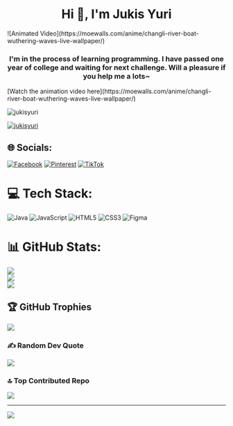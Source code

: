 <h1 align="center">Hi 👋, I'm Jukis Yuri</h1>
![Animated Video](https://moewalls.com/anime/changli-river-boat-wuthering-waves-live-wallpaper/)
<h3 align="center">I'm in the process of learning programming. I have passed one year of college and waiting for next challenge. Will a pleasure if you help me a lots~</h3>
[Watch the animation video here](https://moewalls.com/anime/changli-river-boat-wuthering-waves-live-wallpaper/)
<p align="left"> <img src="https://komarev.com/ghpvc/?username=jukisyuri&label=Profile%20views&color=0e75b6&style=flat" alt="jukisyuri" /> </p>
<p align="left"> <a href="https://github.com/ryo-ma/github-profile-trophy"><img src="https://github-profile-trophy.vercel.app/?username=jukisyuri" alt="jukisyuri" /></a> </p>


## 🌐 Socials:
[![Facebook](https://img.shields.io/badge/Facebook-%231877F2.svg?logo=Facebook&logoColor=white)](https://www.facebook.com/yourlifehehe/) [![Pinterest](https://img.shields.io/badge/Pinterest-%23E60023.svg?logo=Pinterest&logoColor=white)](https://www.pinterest.com/bestngohao2005/) [![TikTok](https://img.shields.io/badge/TikTok-%23000000.svg?logo=TikTok&logoColor=white)](https://www.tiktok.com/@pilosjukis7?lang=vi-VN) 

# 💻 Tech Stack:
![Java](https://img.shields.io/badge/java-%23ED8B00.svg?style=for-the-badge&logo=openjdk&logoColor=white) ![JavaScript](https://img.shields.io/badge/javascript-%23323330.svg?style=for-the-badge&logo=javascript&logoColor=%23F7DF1E) ![HTML5](https://img.shields.io/badge/html5-%23E34F26.svg?style=for-the-badge&logo=html5&logoColor=white) ![CSS3](https://img.shields.io/badge/css3-%231572B6.svg?style=for-the-badge&logo=css3&logoColor=white) ![Figma](https://img.shields.io/badge/figma-%23F24E1E.svg?style=for-the-badge&logo=figma&logoColor=white)
# 📊 GitHub Stats:
![](https://github-readme-stats.vercel.app/api?username=JukisYuri&theme=dark&hide_border=false&include_all_commits=false&count_private=false)<br/>
![](https://github-readme-streak-stats.herokuapp.com/?user=JukisYuri&theme=dark&hide_border=false)<br/>
![](https://github-readme-stats.vercel.app/api/top-langs/?username=JukisYuri&theme=dark&hide_border=false&include_all_commits=false&count_private=false&layout=compact)

## 🏆 GitHub Trophies
![](https://github-profile-trophy.vercel.app/?username=JukisYuri&theme=radical&no-frame=false&no-bg=true&margin-w=4)

### ✍️ Random Dev Quote
![](https://quotes-github-readme.vercel.app/api?type=horizontal&theme=radical)

### 🔝 Top Contributed Repo
![](https://github-contributor-stats.vercel.app/api?username=JukisYuri&limit=5&theme=dark&combine_all_yearly_contributions=true)

---
[![](https://visitcount.itsvg.in/api?id=JukisYuri&icon=0&color=0)](https://visitcount.itsvg.in)

<!-- Proudly created with GPRM ( https://gprm.itsvg.in ) -->
